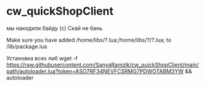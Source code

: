# cw_quickShopClient
мы накодили байду (с) Скай не бань

Make sure you have added  /home/libs/?.lua;/home/libs/?/?.lua;   to /lib/package.lua

Установка всех либ
wget -f https://raw.githubusercontent.com/SanyaRamzik/cw_quickShopClient/main/path/autoloader.lua?token=ASO7RF34NEVFCSRMG7PDWOTABM3YW && autoloader

